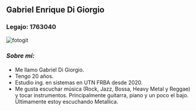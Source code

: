 ## Gabriel Enrique Di Giorgio 
### Legajo: 1763040
![fotogit](https://user-images.githubusercontent.com/102607654/161442230-6c9a41c1-6d66-47d7-acaf-6f0d650ab223.PNG)
### _Sobre mí:_
#### 
- Me llamo Gabriel Di Giorgio. 
- Tengo 20 años.
- Estudio ing. en sistemas en UTN FRBA desde 2020. 
- Me gusta escuchar música (Rock, Jazz, Bossa, Heavy Metal y Reggae) y tocar instrumentos. Principalmente guitarra, piano y un poco el bajo. Últimamente estoy escuchando Metallica.
